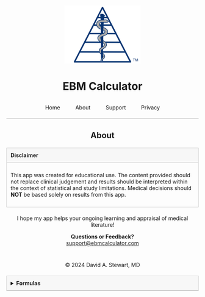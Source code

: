 <div style="text-align: center;">
  <img src="/assets/images/EBM Calculator Logo Any 3x.png" alt="EBM Calculator Logo" width="200">
  <h1>EBM Calculator</h1>
</div>

<style>
  .tab-bar {
    display: flex;
    justify-content: center;
    border-bottom: 2px solid #ccc;
    padding-bottom: 10px;
    margin-top: 20px;
  }
  .tab-bar a {
    padding: 10px 20px;
    text-decoration: none;
    white-space: nowrap;
    transition: padding 0.3s ease;
  }
  @media (max-width: 480px) {
    .tab-bar a {
      padding: 10px 10px;
    }
  }
  /* Box styling for non-collapsible sections */
  .faq-item {
    margin-bottom: 20px;
  }
  .faq-question {
    font-weight: bold;
    padding: 10px;
    background: #f7f7f7;
    border: 1px solid #ccc;
  }
  .faq-answer {
    display: block; /* Always visible */
    padding: 10px;
    border: 1px solid #ccc;
    border-top: none;
  }
    /* Additional styling for the collapsible formulas box */
  details {
    margin: 20px auto;
    max-width: 600px;
    border: 1px solid #ccc;
  }
  details summary {
    font-weight: bold;
    padding: 10px;
    background: #f7f7f7;
    border-bottom: 1px solid #ccc;
    cursor: pointer;
  }
  details div {
    padding: 10px;
  }
  pre {
    white-space: pre-wrap; /* Allow line wrapping */
    word-wrap: break-word;
  }
</style>

<div class="tab-bar">
  <a href="/">Home</a>
  <a href="/about">About</a>
  <a href="/support">Support</a>
  <a href="/privacy-policy">Privacy</a>
</div>

<h2 style="text-align: center;">About</h2>

<div style="max-width: 600px; margin: 20px auto;">
  <!-- Disclaimer Box -->
  <div class="faq-item">
    <div class="faq-question">Disclaimer</div>
    <div class="faq-answer">
      <p>This app was created for educational use. The content provided should not replace clinical judgement and results should be interpreted within the context of statistical and study limitations. Medical decisions should <strong>NOT</strong> be based solely on results from this app.</p>
    </div>
  </div>
</div>

<div style="max-width: 600px; margin: 20px auto; text-align: center;" markdown="1">
  I hope my app helps your ongoing learning and appraisal of medical literature!
  
  **Questions or Feedback?** <br>
  [support@ebmcalculator.com](mailto:support@ebmcalculator.com)  
</div>

<div style="text-align: center; margin-top: 40px;">
  &copy; 2024 David A. Stewart, MD
</div>

<!-- Collapsible Formulas Box -->
<details>
  <summary>Formulas</summary>
  <div>
    <pre>
\documentclass[fleqn,12pt]{article}
\usepackage[margin=1in]{geometry}
\usepackage{xcolor}
\usepackage{amsmath}
\usepackage{amssymb}
\usepackage{array}
\usepackage{multicol}
\usepackage{fancyhdr}
\usepackage{lscape}
\usepackage{graphicx}
\usepackage{longtable}
\usepackage{titlesec}
\usepackage{url}

\titleformat{\subsection}[runin]{\large\bfseries}{}{0pt}{}[\\]
\titleformat{\paragraph}[runin]{\bfseries}{}{0pt}{}[\\]

\begin{document}

\begin{center}
\LARGE \textbf{Formulas for Effect Estimates}
\end{center}
\vspace{0.5cm}

% --- 2x2 Table for Effect Estimates ---
\begin{center}
\renewcommand{\arraystretch}{2.0} % controls vertical spacing (default is 1.0)
\begin{math}
\begin{array}{c c c c}
 & \text{Outcome} & \shortstack{No\\Outcome} & \text{Total} \\
\cline{2-3}
(+) & \multicolumn{1}{|c|}{a} & \multicolumn{1}{c|}{b} & a + b \\
\cline{2-3}
(-) & \multicolumn{1}{|c|}{c} & \multicolumn{1}{c|}{d} & c + d \\
\cline{2-3}
\text{Total} & a + c & b + d & a + b + c + d \\
\end{array}
\end{math}
\end{center}
\medskip

\begin{center}
\text{z = 1.959964 for 95\% CI}
\end{center}


% --- Effect Estimates ---

\subsection*{Experimental Event Rate}
\[
\text{EER} = \frac{a}{a + b}
\]

\vspace{0.5cm}
\subsection*{Control Event Rate}
\[
\text{CER} = \frac{c}{c + d}
\]

\vspace{0.5cm}
\subsection*{Absolute Risk Reduction}
\[
\text{ARR} = \text{CER} - \text{EER}
\]

\paragraph{Confidence Interval (Wilson score bounds with error propagation)}
\[
\text{Lower Bound: } \text{ARR} - z \cdot \sqrt{ \frac{u_2 (1 - u_2)}{r_1} + \frac{w_1 (1 - w_1)}{r_2} }
\]
\[
\text{Upper Bound: } \text{ARR} + z \cdot \sqrt{ \frac{u_1 (1 - u_1)}{r_2} + \frac{w_2 (1 - w_2)}{r_1} }
\]

\vspace{0.3cm}
\[
\text{where... }
\]
\[
r_1 = a + b, \quad r_2 = c + d
\]
\[
u_1 = \frac{2c + z^2 + z \sqrt{ \frac{4(c \cdot d)}{r_2} + z^2 }}{2r_2 + 2z^2}
\]
\[
u_2 = \frac{2a + z^2 + z \sqrt{ \frac{4(a \cdot b)}{r_1} + z^2 }}{2r_1 + 2z^2}
\]
\[
w_1 = \frac{2c + z^2 - z \sqrt{ \frac{4(c \cdot d)}{r_2} + z^2 }}{2r_2 + 2z^2}
\]
\[
w_2 = \frac{2a + z^2 - z \sqrt{ \frac{4(a \cdot b)}{r_1} + z^2 }}{2r_1 + 2z^2}
\]

\vspace{0.5cm}
\subsection*{Risk Ratio}
\[
\text{RR} = \frac{\text{EER}}{\text{CER}}
\]

\paragraph{Confidence Interval (Log-normal, Zhou)}
\[
\text{Lower Bound: } \exp \left( \ln(\text{RR}) - z \cdot \sqrt{ \left( \frac{1}{a} - \frac{1}{a + b} \right) + \left( \frac{1}{c} - \frac{1}{c + d} \right) } \right)
\]
\[
\text{Upper Bound: } \exp \left( \ln(\text{RR}) + z \cdot \sqrt{ \left( \frac{1}{a} - \frac{1}{a + b} \right) + \left( \frac{1}{c} - \frac{1}{c + d} \right) } \right)
\]

\vspace{0.5cm}
\subsection*{Relative Risk Reduction}
\[
\text{RRR} = 1 - \text{RR}
\]

\paragraph{Confidence Interval (Derived from Log-normal RR)}
\[
\text{Lower Bound: } 1 - \exp \left( \ln(\text{RR}) + z \cdot \sqrt{ \left( \frac{1}{a} - \frac{1}{a + b} \right) + \left( \frac{1}{c} - \frac{1}{c + d} \right) } \right)
\]
\[
\text{Upper Bound: } 1 - \exp \left( \ln(\text{RR}) - z \cdot \sqrt{ \left( \frac{1}{a} - \frac{1}{a + b} \right) + \left( \frac{1}{c} - \frac{1}{c + d} \right) } \right)
\]

\newpage
\subsection*{Odds Ratio}
\[
\text{OR} = \frac{ad}{cb}
\]

\paragraph{Confidence Interval (Log-normal)}
\[
\text{Lower Bound: } \exp \left( \ln(\text{OR}) - z \cdot \sqrt{ \frac{1}{a} + \frac{1}{b} + \frac{1}{c} + \frac{1}{d} } \right)
\]
\[
\text{Upper Bound: } \exp \left( \ln(\text{OR}) + z \cdot \sqrt{ \frac{1}{a} + \frac{1}{b} + \frac{1}{c} + \frac{1}{d} } \right)
\]

\vspace{1cm}
\section*{References}
\begin{flushleft}
\small

1. Altman DG. Confidence intervals for the number needed to treat. \textit{BMJ}. 1998 Nov 7;317(7168):1309–1312. \\
doi: \texttt{10.1136/bmj.317.7168.1309}. PMID: 9804726; PMCID: PMC1114210. \\
\url{https://pubmed.ncbi.nlm.nih.gov/9804726/}

\vspace{0.5em}

2. Bender R. Calculating confidence intervals for the number needed to treat. \textit{Control Clin Trials}. 2001 Apr;22(2):102–110. \\
doi: \texttt{10.1016/s0197-2456(00)00134-3}. PMID: 11306148. \\
\url{https://pubmed.ncbi.nlm.nih.gov/11306148/}

\vspace{0.5em}

3. Fleiss JL, Levin B, Paik MC. (2003). \textit{Statistical Methods for Rates and Proportions} (3rd ed.). Wiley. \\
ISBN: 978-0-471-52629-2. \\
\url{https://www.wiley.com/en-us/Statistical+Methods+for+Rates+and+Proportions%2C+3rd+Edition-p-9780471526292}

\vspace{0.5em}

4. Mercaldo ND, Lau KF, Zhou XH. Confidence intervals for predictive values with an emphasis to case-control studies. \textit{Stat Med}. 2007 May 10;26(10):2170–2183. \\
doi: \texttt{10.1002/sim.2677}. PMID: 16927452. \\
\url{https://pubmed.ncbi.nlm.nih.gov/16927452/}

\vspace{0.5em}

5. Julious SA. Two-sided confidence intervals for the single proportion: comparison of seven methods by Robert G. Newcombe, \textit{Stat Med}. 2005 Nov 15;24(21):3383–3384. \\
doi: \texttt{10.1002/sim.2164}. PMID: 16206245. \\
\url{https://pubmed.ncbi.nlm.nih.gov/16206245/}

\vspace{0.5em}

6. Zhou XH, Obuchowski NA, McClish DK. (2011). \textit{Statistical Methods in Diagnostic Medicine} (2nd ed.). Wiley. \\
Print ISBN: 9780470183144. Online ISBN: 9780470906514. \\
\url{https://onlinelibrary.wiley.com/doi/book/10.1002/9780470906514}

\end{flushleft}


\newpage
\begin{center}
\LARGE \textbf{Formulas for Diagnostic Tests}
\end{center}
\vspace{0.5cm}

% --- 2x2 Table for Diagnostic Tests ---
\begin{center}
\renewcommand{\arraystretch}{2.0} % controls vertical spacing (default is 1.0)
\begin{math}
\begin{array}{c c c c}
 & \text{Outcome} & \shortstack{No\\Disease} & \text{Total} \\
\cline{2-3}
(+) & \multicolumn{1}{|c|}{a} & \multicolumn{1}{c|}{b} & a + b \\
\cline{2-3}
(-) & \multicolumn{1}{|c|}{c} & \multicolumn{1}{c|}{d} & c + d \\
\cline{2-3}
\text{Total} & a + c & b + d & a + b + c + d \\
\end{array}
\end{math}
\end{center}
\medskip

\begin{center}
\text{z = 1.959964 for 95\% CI}
\end{center}


\subsection*{Sensitivity}
\[
\text{Sensitivity} = \frac{a}{a + c}
\]

\paragraph{Confidence Interval (Wilson Score)}
\[
\text{Lower Bound: } \frac{(2 \cdot a) + z^2 - z \cdot \sqrt{ \left( \frac{4ac}{a + c} \right) + z^2 }}{2 \cdot (a + c) + 2z^2}
\]
\[
\text{Upper Bound: } \frac{(2 \cdot a) + z^2 + z \cdot \sqrt{ \left( \frac{4ac}{a + c} \right) + z^2 }}{2 \cdot (a + c) + 2z^2}
\]

\vspace{0.5cm}
\subsection*{Specificity}
\[
\text{Specificity} = \frac{d}{b + d}
\]

\paragraph{Confidence Interval (Wilson Score)}
\[
\text{Lower Bound: } \frac{(2 \cdot d) + z^2 - z \cdot \sqrt{ \left( \frac{4db}{b + d} \right) + z^2 }}{2 \cdot (b + d) + 2z^2}
\]
\[
\text{Upper Bound: } \frac{(2 \cdot d) + z^2 + z \cdot \sqrt{ \left( \frac{4db}{b + d} \right) + z^2 }}{2 \cdot (b + d) + 2z^2}
\]

\vspace{0.5cm}
\subsection*{Positive Likelihood Ratio}
\[
\text{LR(+)} = \frac{\text{Sensitivity}}{1 - \text{Specificity}} = \frac{a / (a + c)}{b / (b + d)}
\]

\paragraph{Confidence Interval (Log-normal, Zhou)}
\[
\text{Lower Bound: } 
\exp\left( \ln\left( \frac{(b + d) \cdot a}{(a + c) \cdot b} \right) 
- z \cdot \sqrt{ \left( \frac{c}{a \cdot (a + c)} \right) + \left( \frac{d}{b \cdot (b + d)} \right) } \right)
\]

\[
\text{Upper Bound: } 
\exp\left( \ln\left( \frac{(b + d) \cdot a}{(a + c) \cdot b} \right) 
+ z \cdot \sqrt{ \left( \frac{c}{a \cdot (a + c)} \right) + \left( \frac{d}{b \cdot (b + d)} \right) } \right)
\]

\vspace{0.5cm}
\subsection*{Negative Likelihood Ratio}
\[
\text{LR(–)} = \frac{1 - \text{Sensitivity}}{\text{Specificity}} = \frac{c / (a + c)}{d / (b + d)}
\]

\paragraph{Confidence Interval (Log-normal, Zhou)}
\[
\text{Lower Bound: } 
\exp\left( \ln\left( \frac{(b + d) \cdot c}{(a + c) \cdot d} \right) 
- z \cdot \sqrt{ \left( \frac{a}{c \cdot (a + c)} \right) + \left( \frac{b}{d \cdot (b + d)} \right) } \right)
\]

\[
\text{Upper Bound: } 
\exp\left( \ln\left( \frac{(b + d) \cdot c}{(a + c) \cdot d} \right) 
+ z \cdot \sqrt{ \left( \frac{a}{c \cdot (a + c)} \right) + \left( \frac{b}{d \cdot (b + d)} \right) } \right)
\]


\vspace{0.5cm}
\subsection*{Positive Predictive Value}
\[
\text{PPV} = \frac{a}{a + b}
\]

\paragraph{Confidence Interval (Wilson Score)}
\[
\text{Lower Bound: } \frac{(2 \cdot a) + z^2 - z \cdot \sqrt{ \left( \frac{4ab}{a + b} \right) + z^2 }}{2 \cdot (a + b) + 2z^2}
\]
\[
\text{Upper Bound: } \frac{(2 \cdot a) + z^2 + z \cdot \sqrt{ \left( \frac{4ab}{a + b} \right) + z^2 }}{2 \cdot (a + b) + 2z^2}
\]

\vspace{0.5cm}
\subsection*{Negative Predictive Value}
\[
\text{NPV} = \frac{d}{c + d}
\]

\paragraph{Confidence Interval (Wilson Score)}
\[
\text{Lower Bound: } \frac{(2 \cdot d) + z^2 - z \cdot \sqrt{ \left( \frac{4dc}{c + d} \right) + z^2 }}{2 \cdot (c + d) + 2z^2}
\]
\[
\text{Upper Bound: } \frac{(2 \cdot d) + z^2 + z \cdot \sqrt{ \left( \frac{4dc}{c + d} \right) + z^2 }}{2 \cdot (c + d) + 2z^2}
\]

\vspace{1cm}
\section*{References}
\begin{flushleft}
\small

1. Altman DG. Confidence intervals for the number needed to treat. \textit{BMJ}. 1998 Nov 7;317(7168):1309–1312. \\
doi: \texttt{10.1136/bmj.317.7168.1309}. PMID: 9804726; PMCID: PMC1114210. \\
\url{https://pubmed.ncbi.nlm.nih.gov/9804726/}

\vspace{0.5em}

2. Bender R. Calculating confidence intervals for the number needed to treat. \textit{Control Clin Trials}. 2001 Apr;22(2):102–110. \\
doi: \texttt{10.1016/s0197-2456(00)00134-3}. PMID: 11306148. \\
\url{https://pubmed.ncbi.nlm.nih.gov/11306148/}

\vspace{0.5em}

3. Fleiss JL, Levin B, Paik MC. (2003). \textit{Statistical Methods for Rates and Proportions} (3rd ed.). Wiley. \\
ISBN: 978-0-471-52629-2. \\
\url{https://www.wiley.com/en-us/Statistical+Methods+for+Rates+and+Proportions%2C+3rd+Edition-p-9780471526292}

\vspace{0.5em}

4. Mercaldo ND, Lau KF, Zhou XH. Confidence intervals for predictive values with an emphasis to case-control studies. \textit{Stat Med}. 2007 May 10;26(10):2170–2183. \\
doi: \texttt{10.1002/sim.2677}. PMID: 16927452. \\
\url{https://pubmed.ncbi.nlm.nih.gov/16927452/}

\vspace{0.5em}

5. Julious SA. Two-sided confidence intervals for the single proportion: comparison of seven methods by Robert G. Newcombe, \textit{Stat Med}. 2005 Nov 15;24(21):3383–3384. \\
doi: \texttt{10.1002/sim.2164}. PMID: 16206245. \\
\url{https://pubmed.ncbi.nlm.nih.gov/16206245/}

\vspace{0.5em}

6. Zhou XH, Obuchowski NA, McClish DK. (2011). \textit{Statistical Methods in Diagnostic Medicine} (2nd ed.). Wiley. \\
Print ISBN: 9780470183144. Online ISBN: 9780470906514. \\
\url{https://onlinelibrary.wiley.com/doi/book/10.1002/9780470906514}

\end{flushleft}


\end{document}
    </pre>
  </div>
</details>
